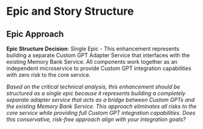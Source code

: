 # Epic and Story Structure

## Epic Approach

**Epic Structure Decision**: Single Epic - This enhancement represents building a separate Custom GPT Adapter Service that interfaces with the existing Memory Bank Service. All components work together as an independent microservice to provide Custom GPT integration capabilities with zero risk to the core service.

*Based on the critical technical analysis, this enhancement should be structured as a single epic because it represents building a completely separate adapter service that acts as a bridge between Custom GPTs and the existing Memory Bank Service. This approach eliminates all risks to the core service while providing full Custom GPT integration capabilities. Does this conservative, risk-free approach align with your integration goals?*
